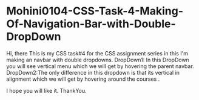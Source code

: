 # Mohini0104-CSS-Task-4-Making-Of-Navigation-Bar-with-Double-DropDown
Hi, there This is my CSS task#4 for the CSS assignment series in this I'm making an navbar with double dropdowns.
DropDown1: In this DropDown you will see vertical menu which we will get by hovering the parent navbar.
DropDown2:The only difference in this dropdown is that its vertical in alignment which we will get by hovering around the courses .

I hope you will like it. ThankYou.
